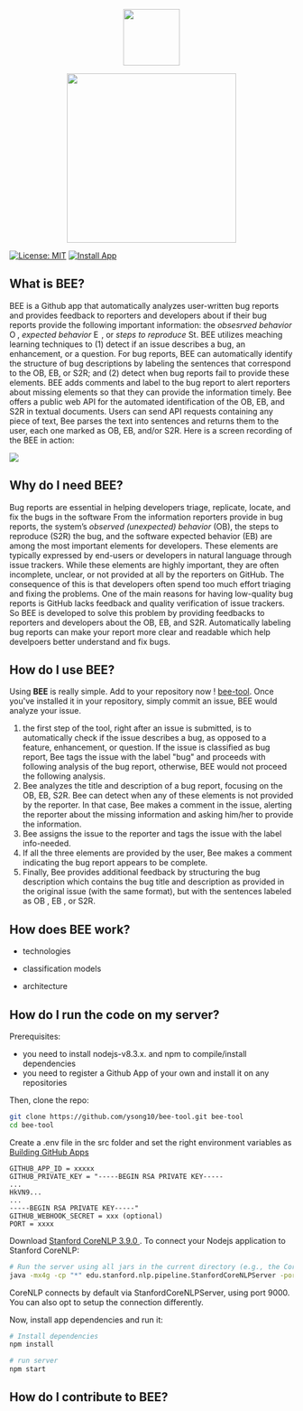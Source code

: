 <p align="center"> <img src="https://i.ibb.co/6bTfSwp/bee-icon.png?s=128&v=4" width="100"> 
     <p align="center"> <img src= "https://i.ibb.co/tCLWKjk/bee-tool.png" width="300"></p>
</p>


[![License: MIT](https://img.shields.io/badge/License-MIT-darkgreen.svg)](https://opensource.org/licenses/MIT)
[![Install App](https://img.shields.io/badge/GitHub%20Marketplace-Install%20App-blueviolet.svg?logo=github)](https://github.com/apps/bee-tool)

## What is BEE?
BEE is a Github app that automatically analyzes user-written bug reports and provides feedback to reporters and developers about if their bug reports provide the following important information: the _obsesrved behavior_ <img src="https://i.ibb.co/1G7bXhB/ob2.png" width="14" title="Observed Behavior (OB)"/>, _expected behavior_ <img src="https://i.ibb.co/mBgChsk/eb3.png" width="14" title="Expected Behavior (EB)"/>, or _steps to reproduce_ <img src="https://i.ibb.co/yWS7XhR/s2r2.png" width="14" title="Steps to Reproduce (S2R) ">. BEE utilizes meaching learning techniques to (1) detect if an issue describes a bug, an enhancement, or a question. For bug reports, BEE can automatically identify the structure of bug descriptions by labeling the sentences that correspond to the OB, EB, or S2R; and (2) detect when bug reports fail to provide these elements. BEE adds comments and label to the bug report to alert reporters about missing elements so that they can provide the information timely. Bee offers a public web API for the automated identification of the OB, EB, and S2R in textual documents. Users can send API requests containing any piece of text, Bee parses the text into sentences and returns them to the user, each one marked as OB, EB, and/or S2R. Here is a screen recording of the BEE in action:

![](https://github.com/ysong10/bee-tool/blob/master/bee-tool.gif)     

## Why do I need BEE?
Bug reports are essential in helping developers triage, replicate, locate, and fix the bugs in the software
From the information reporters provide in bug reports, the system’s _observed (unexpected) behavior_ (OB), the steps to reproduce (S2R) the bug, and the software expected behavior (EB) are among the most important elements for developers. These elements are typically expressed by end-users or developers in natural language through issue trackers. While these elements are highly important, they are often incomplete, unclear, or not provided at all by the reporters on GitHub. The consequence of this is that developers often spend too much effort triaging and fixing the problems. One of the main reasons for having low-quality bug reports is GitHub lacks feedback and quality verification of issue trackers. So BEE is developed to solve this problem by providing feedbacks to reporters and developers about the OB, EB, and S2R. Automatically labeling bug reports can make your report more clear and readable which help develpoers better understand and fix bugs. 

## How do I use BEE?
Using **BEE** is really simple. Add to your repository now ! <a href="https://github.com/apps/bee-tool/"> bee-tool</a>. Once you've installed it in your repository, simply commit an issue, BEE would analyze your issue. 
 1. the first step of the tool, right after an issue is submitted, is to automatically check if the issue describes a bug, as opposed to a feature, enhancement, or question. If the issue is classified as bug report, Bee tags the issue with the label "bug" and proceeds with following analysis of the bug report, otherwise, BEE would not proceed the following analysis.
 2. Bee analyzes the title and description of a bug report, focusing on the OB, EB, S2R. Bee can detect when any of these elements is not provided by the reporter. In that case, Bee makes a comment in the issue, alerting the reporter about the missing information and asking him/her to provide the information. 
 3. Bee assigns the issue to the reporter and tags the issue with the label info-needed.
 4. If all the three elements are provided by the user, Bee makes a comment indicating the bug report appears to be complete.
 5. Finally, Bee provides additional feedback by structuring the bug description which contains the bug title and description as provided in the original issue (with the same format), but with the sentences labeled as OB , EB , or S2R.
## How does BEE work?
 - technologies
 
 - classification models
 
 - architecture
## How do I run the code on my server?
Prerequisites:
 - you need to install nodejs-v8.3.x. and npm to compile/install dependencies
 - you need to register a Github App of your own and install it on any repositories

Then, clone the repo:
```sh
git clone https://github.com/ysong10/bee-tool.git bee-tool
cd bee-tool
```
Create a .env file in the src folder and set the right environment variables as <a href="https://developer.github.com/apps/building-github-apps/"> Building GitHub Apps</a>
 ```
GITHUB_APP_ID = xxxxx
GITHUB_PRIVATE_KEY = "-----BEGIN RSA PRIVATE KEY-----
...
HkVN9...
...
-----BEGIN RSA PRIVATE KEY-----"
GITHUB_WEBHOOK_SECRET = xxx (optional)
PORT = xxxx
```

Download <a href="https://stanfordnlp.github.io/CoreNLP/history.html"> Stanford CoreNLP 3.9.0 </a>. To connect your Nodejs application to Stanford CoreNLP:
```sh
# Run the server using all jars in the current directory (e.g., the CoreNLP home directory), 
java -mx4g -cp "*" edu.stanford.nlp.pipeline.StanfordCoreNLPServer -port 9000 -timeout 15000
```
CoreNLP connects by default via StanfordCoreNLPServer, using port 9000. You can also opt to setup the connection differently.

Now, install app dependencies and run it:
```sh
# Install dependencies
npm install

# run server
npm start
```
## How do I contribute to BEE?






